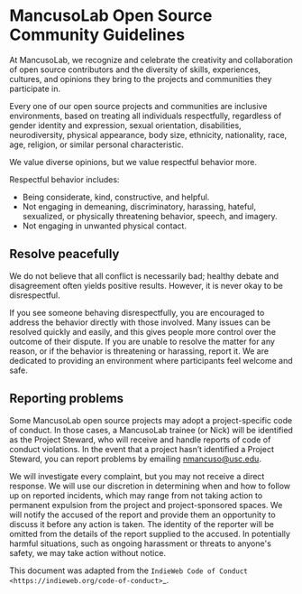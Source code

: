 # MancusoLab Open Source Community Guidelines


At MancusoLab, we recognize and celebrate the creativity and collaboration of open
source contributors and the diversity of skills, experiences, cultures, and
opinions they bring to the projects and communities they participate in.

Every one of our open source projects and communities are inclusive
environments, based on treating all individuals respectfully, regardless of
gender identity and expression, sexual orientation, disabilities,
neurodiversity, physical appearance, body size, ethnicity, nationality, race,
age, religion, or similar personal characteristic.

We value diverse opinions, but we value respectful behavior more.

Respectful behavior includes:

* Being considerate, kind, constructive, and helpful.
* Not engaging in demeaning, discriminatory, harassing, hateful, sexualized, or
  physically threatening behavior, speech, and imagery.
* Not engaging in unwanted physical contact.


## Resolve peacefully

We do not believe that all conflict is necessarily bad; healthy debate and
disagreement often yields positive results. However, it is never okay to be
disrespectful.

If you see someone behaving disrespectfully, you are encouraged to address the
behavior directly with those involved. Many issues can be resolved quickly and
easily, and this gives people more control over the outcome of their dispute.
If you are unable to resolve the matter for any reason, or if the behavior is
threatening or harassing, report it. We are dedicated to providing an
environment where participants feel welcome and safe.

## Reporting problems

Some MancusoLab open source projects may adopt a project-specific code of conduct.
In those cases, a MancusoLab trainee (or Nick) will be identified as the Project Steward,
who will receive and handle reports of code of conduct violations. In the event
that a project hasn’t identified a Project Steward, you can report problems by
emailing nmancuso@usc.edu.

We will investigate every complaint, but you may not receive a direct response.
We will use our discretion in determining when and how to follow up on reported
incidents, which may range from not taking action to permanent expulsion from
the project and project-sponsored spaces. We will notify the accused of the
report and provide them an opportunity to discuss it before any action is
taken. The identity of the reporter will be omitted from the details of the
report supplied to the accused. In potentially harmful situations, such as
ongoing harassment or threats to anyone's safety, we may take action without
notice.

This document was adapted from the
`IndieWeb Code of Conduct <https://indieweb.org/code-of-conduct>`_.
